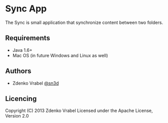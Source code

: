 # Sync App

The Sync is small application that synchronize content between two folders. 

## Requirements
* Java 1.6+
* Mac OS (in future Windows and Linux as well)


## Authors 

* Zdenko Vrabel [@sn3d](http://github.com/sn3d)

## Licencing

Copyright (C) 2013 Zdenko Vrabel Licensed under the Apache License, Version 2.0



